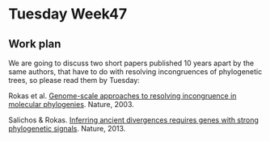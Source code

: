 # Tuesday Week47

## Work plan

We are going to discuss two short papers published 10 years apart by the same authors, that have to do with resolving incongruences of phylogenetic trees, so please read them by Tuesday:

Rokas et al. [Genome-scale approaches to resolving incongruence in molecular phylogenies](https://www.nature.com/articles/nature02053). Nature, 2003.

Salichos & Rokas. [Inferring ancient divergences requires genes with strong phylogenetic signals](https://www.nature.com/articles/nature12130). Nature, 2013.

